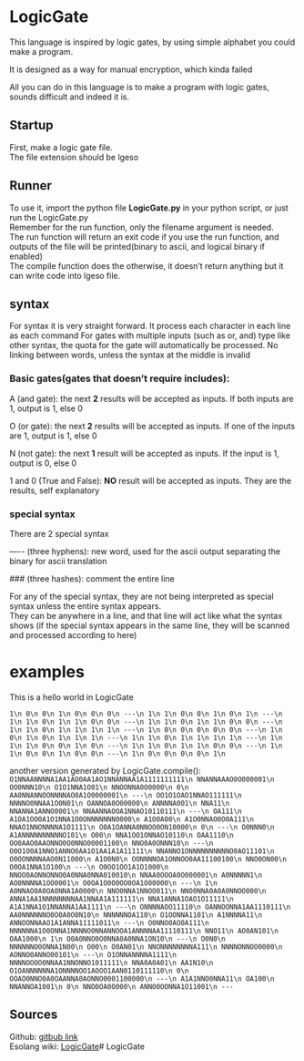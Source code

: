 # LogicGate

This language is inspired by logic gates, by using simple alphabet you could make a program.

It is designed as a way for manual encryption, which kinda failed

All you can do in this language is to make a program with logic gates, sounds difficult and indeed it is.<br>
## Startup
First, make a logic gate file.<br>
The file extension should be lgeso<br>

## Runner
To use it, import the python file **LogicGate.py** in your python script, or just run the LogicGate.py<br>
Remember for the run function, only the filename argument is needed.<br>
The run function will return an exit code if you use the run function, and outputs of the file will be printed(binary to ascii, and logical binary if enabled)<br>
The compile function does the otherwise, it doesn’t return anything but it can write code into lgeso file.

## syntax
For syntax it is very straight forward.
It process each character in each line as each command
For gates with multiple inputs (such as or, and) type like other syntax, the quota for the gate will automatically be processed.
No linking between words, unless the syntax at the middle is invalid
### Basic gates(gates that doesn’t require includes):

A (and gate): the next **2** results will be accepted as inputs. If both inputs are 1, output is 1, else 0

O (or gate): the next **2** results will be accepted as inputs. If one of the inputs are 1, output is 1, else 0

N (not gate): the next **1** result will be accepted as inputs. If the input is 1, output is 0, else 0

1 and 0 (True and False): **NO** result will be accepted as inputs. They are the results, self explanatory

### special syntax

There are 2 special syntax

—-- (three hyphens): new word, used for the ascii output separating the binary for ascii translation

<nowiki>###</nowiki> (three hashes): comment the entire line

For any of the special syntax, they are not being interpreted as special syntax unless the entire syntax appears.<br>
They can be anywhere in a line, and that line will act like what the syntax shows (if the special syntax appears in the same line, they will be scanned and processed according to here)

# examples
This is a hello world in LogicGate

`1\n
0\n
0\n
1\n
0\n
0\n
0\n
---\n
1\n
1\n
0\n
0\n
1\n
0\n
1\n
---\n
1\n
1\n
0\n
1\n
1\n
0\n
0\n
---\n
1\n
1\n
0\n
1\n
1\n
0\n
0\n
---\n
1\n
1\n
0\n
1\n
1\n
1\n
1\n
---\n
1\n
0\n
0\n
0\n
0\n
0\n
---\n
1\n
0\n
1\n
0\n
1\n
1\n
1\n
---\n
1\n
1\n
0\n
1\n
1\n
1\n
1\n
---\n
1\n
1\n
1\n
0\n
0\n
1\n
0\n
---\n
1\n
1\n
0\n
1\n
1\n
0\n
0\n
---\n
1\n
1\n
0\n
0\n
1\n
0\n
0\n
---\n
1\n
0\n
0\n
0\n
0\n
1\n`

another version generated by LogicGate.compile():
`O1NNAANNNNA1AA1AO0AA1AO1NNANNAA1A1111111111\n
NNANNAAAO0O000001\n
OO0NNN10\n
O1O1NNA1O01\n
NNOONNA0O0000\n
0\n
AA0NNANNOONNNNAO0A1O0000001\n
---\n
OO1O1OAO1NNAO111111\n
NNNNO0NNAA1O0N01\n
OANNOA0O00000\n
ANNNNA001\n
NNA11\n
NNANNA1ANNO0001\n
NNAANNAOOA1NNAO10110111\n
---\n
OA111\n
A1OA1OO0A1O1NNA1O0ONNNNNNN0000\n
A1O0A00\n
A1O0NNAO0O0A111\n
NNAO1NNONNNNA1O1111\n
O0A1OANNA0NNOO0ON10000\n
0\n
---\n
O0NNN0\n
A1ANNNNNNNNNNO101\n
O00\n
NNA1OO1ONNAO10110\n
OAA1110\n
OO0AAO0AAONNO0O0NNO00001100\n
NNO0A0ONNN10\n
---\n
O0O1O0A1NNO1ANNO0AA1O1AA1A1A11111\n
NNANNO1ONNNNNNNNNNO0AO11101\n
O0OONNNNAAO0N11000\n
A1O0N0\n
OONNNNOA1ONNOO0AA11100100\n
NNO0ON00\n
O0OA1NNA1O100\n
---\n
O0OO1OO1A1O1000\n
NNOO0AONNONNO0A0NNA0NNA010010\n
NNAA0OOOA0O000001\n
A0NNNNN1\n
AO0NNNNA1OO0001\n
O0OA1O0O0OO0OA1O00000\n
---\n
1\n
A0NNAO0A0OA0NNA1A0000\n
NNO0NNA1NNOO011\n
NNO0NNA0A0A0NNOO000\n
ANNA1AA1NNNNNNNNAA1NNAA1A111111\n
NNA1ANNA1OAO1O11111\n
A1A1NNA1O1NNANNA1AA1111\n
---\n
ONNNNAOO11110\n
OANNOONNA1AA1110111\n
AA0NNNNNNO0O0A0O0N10\n
NNNNNNOA110\n
O1OONNA1101\n
A1NNNNA11\n
ANNOONNAAO1A1ANNA11111011\n
---\n
O0NNO0AO0A111\n
NNNNNNA1O0ONNA1NNNNO0NNANNOOA1ANNNNAA11110111\n
NNO11\n
AO0AN101\n
OAA1000\n
1\n
O0A0NNO0O0NNA0A0NNA1ON10\n
---\n
O0N0\n
NNNNNNO0ONNA1N00\n
O00\n
O0AN01\n
NNONNNNNNNNA111\n
NNNNONNOO0000\n
AONNO0ANNO00101\n
---\n
O1ONNANNNNA1111\n
NNNNOOOO0NNAA1NNONNO1011111\n
NNA0A0A01\n
AA1N10\n
O1OANNNNNNA1ONNNNOO1AOOO1AAN0110111110\n
0\n
OOAO0NNO0A0OAANNA0AONNO0001100000\n
---\n
A1A1NNO0NNA11\n
OA100\n
NNANNOA1001\n
0\n
NNO0OA0O000\n
ANNO0OONNA1O11001\n
---`

## Sources
Github: [gitbub link](https://github.com/TaokyleYT/LogicGate/)<br>
Esolang wiki: [LogicGate](https://esolangs.org/wiki/LogicGate)# LogicGate
